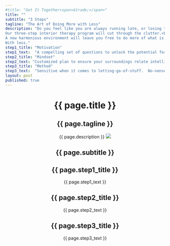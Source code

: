```yaml
---
#title: "Get It Together<span>&trade;</span>"
title: ""
subtitle: "3 Steps"
tagline: "The Art of Doing More with Less"
description: "Do you feel like you are always running late, or losing things? Are you reluctant to ask people over because you are tired of shutting the door on an ever increasing amount of stuff?
Our three-step interior therapy program will cut through the clutter.<br><br>
A new harmonious environment will leave you free to do more of what is important to you.<br><br>
With less."
step1_title: "Motivation"
step1_text:  "A compelling set of questions to unlock the potential for your living/workspace"
step2_title: "Mindset"
step2_text: "Customized plan to ensure your surroundings relate intelligently to who you are"
step3_title: "Method"
step3_text:  "Sensitive when it comes to letting-go-of-stuff.  No-nonsense getting you organized"
layout: post
published: true
---
```

<header id="header" class="intro container-fluid">
	<div class="intro-body row">
		<div class="col-sm-6 col-lg-5 col-lg-offset-1">
			<div class="brand title"><h1>{{ page.title }}</h1></div>
			<div class="tagline"><h2>{{ page.tagline }}</h2></div>
			<div class="description">{{ page.description }}
				<img class="logo" src="{{ site.navigation.brand.logo }}">
			</div>
		</div>
		<div class="col-sm-4 col-sm-offset-2">
			<div class="row steps">
				<div class="col-md-11 col-md-offset-0 col-lg-6 col-lg-offset-2 subtitle"><h2>{{ page.subtitle }}</h2></div>
				<div class="row">
					<div class="col-sm-3 col-sm-offset-6 step1"><h2>{{ page.step1_title }}</h2><p>{{ page.step1_text }}</p></div>
				</div>
				<div class="row">
					<div class="col-sm-3 col-sm-offset-4 step2"><h2>{{ page.step2_title }}</h2><p>{{ page.step2_text }}</p></div>
				</div>
				<div class="row">
					<div class="col-sm-3 col-sm-offset-2 step3"><h2>{{ page.step3_title }}</h2><p>{{ page.step3_text }}</p></div>
				</div>
			</div>
		</div>
		<div class="row">
			<div class="col-sm-2 col-sm-offset-5 text-center">
				<a href="#testamonials" class="btn btn-circle page-scroll">
				<i class="fa fa-angle-double-down animated"></i>
				</a>
			</div>
		</div>
	</div>
</header>
